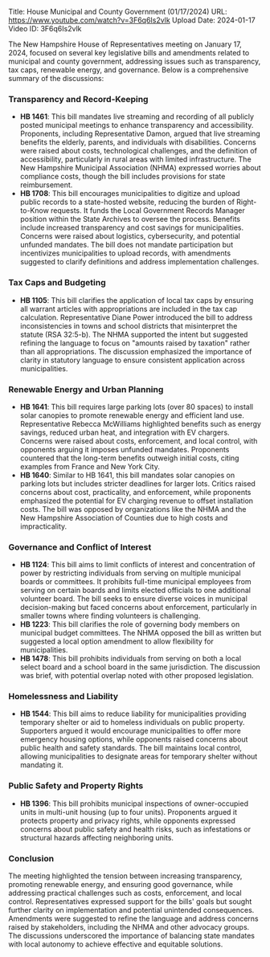 Title: House Municipal and County Government (01/17/2024)
URL: https://www.youtube.com/watch?v=3F6q6Is2vlk
Upload Date: 2024-01-17
Video ID: 3F6q6Is2vlk

The New Hampshire House of Representatives meeting on January 17, 2024, focused on several key legislative bills and amendments related to municipal and county government, addressing issues such as transparency, tax caps, renewable energy, and governance. Below is a comprehensive summary of the discussions:

### **Transparency and Record-Keeping**
- **HB 1461**: This bill mandates live streaming and recording of all publicly posted municipal meetings to enhance transparency and accessibility. Proponents, including Representative Damon, argued that live streaming benefits the elderly, parents, and individuals with disabilities. Concerns were raised about costs, technological challenges, and the definition of accessibility, particularly in rural areas with limited infrastructure. The New Hampshire Municipal Association (NHMA) expressed worries about compliance costs, though the bill includes provisions for state reimbursement.
- **HB 1708**: This bill encourages municipalities to digitize and upload public records to a state-hosted website, reducing the burden of Right-to-Know requests. It funds the Local Government Records Manager position within the State Archives to oversee the process. Benefits include increased transparency and cost savings for municipalities. Concerns were raised about logistics, cybersecurity, and potential unfunded mandates. The bill does not mandate participation but incentivizes municipalities to upload records, with amendments suggested to clarify definitions and address implementation challenges.

### **Tax Caps and Budgeting**
- **HB 1105**: This bill clarifies the application of local tax caps by ensuring all warrant articles with appropriations are included in the tax cap calculation. Representative Diane Power introduced the bill to address inconsistencies in towns and school districts that misinterpret the statute (RSA 32:5-b). The NHMA supported the intent but suggested refining the language to focus on "amounts raised by taxation" rather than all appropriations. The discussion emphasized the importance of clarity in statutory language to ensure consistent application across municipalities.

### **Renewable Energy and Urban Planning**
- **HB 1641**: This bill requires large parking lots (over 80 spaces) to install solar canopies to promote renewable energy and efficient land use. Representative Rebecca McWilliams highlighted benefits such as energy savings, reduced urban heat, and integration with EV chargers. Concerns were raised about costs, enforcement, and local control, with opponents arguing it imposes unfunded mandates. Proponents countered that the long-term benefits outweigh initial costs, citing examples from France and New York City.
- **HB 1640**: Similar to HB 1641, this bill mandates solar canopies on parking lots but includes stricter deadlines for larger lots. Critics raised concerns about cost, practicality, and enforcement, while proponents emphasized the potential for EV charging revenue to offset installation costs. The bill was opposed by organizations like the NHMA and the New Hampshire Association of Counties due to high costs and impracticality.

### **Governance and Conflict of Interest**
- **HB 1124**: This bill aims to limit conflicts of interest and concentration of power by restricting individuals from serving on multiple municipal boards or committees. It prohibits full-time municipal employees from serving on certain boards and limits elected officials to one additional volunteer board. The bill seeks to ensure diverse voices in municipal decision-making but faced concerns about enforcement, particularly in smaller towns where finding volunteers is challenging.
- **HB 1223**: This bill clarifies the role of governing body members on municipal budget committees. The NHMA opposed the bill as written but suggested a local option amendment to allow flexibility for municipalities.
- **HB 1478**: This bill prohibits individuals from serving on both a local select board and a school board in the same jurisdiction. The discussion was brief, with potential overlap noted with other proposed legislation.

### **Homelessness and Liability**
- **HB 1544**: This bill aims to reduce liability for municipalities providing temporary shelter or aid to homeless individuals on public property. Supporters argued it would encourage municipalities to offer more emergency housing options, while opponents raised concerns about public health and safety standards. The bill maintains local control, allowing municipalities to designate areas for temporary shelter without mandating it.

### **Public Safety and Property Rights**
- **HB 1396**: This bill prohibits municipal inspections of owner-occupied units in multi-unit housing (up to four units). Proponents argued it protects property and privacy rights, while opponents expressed concerns about public safety and health risks, such as infestations or structural hazards affecting neighboring units.

### **Conclusion**
The meeting highlighted the tension between increasing transparency, promoting renewable energy, and ensuring good governance, while addressing practical challenges such as costs, enforcement, and local control. Representatives expressed support for the bills' goals but sought further clarity on implementation and potential unintended consequences. Amendments were suggested to refine the language and address concerns raised by stakeholders, including the NHMA and other advocacy groups. The discussions underscored the importance of balancing state mandates with local autonomy to achieve effective and equitable solutions.